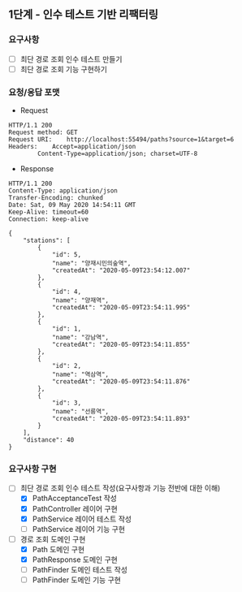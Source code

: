 ## 1단계 - 인수 테스트 기반 리팩터링

### 요구사항
- [ ] 최단 경로 조회 인수 테스트 만들기
- [ ] 최단 경로 조회 기능 구현하기

### 요청/응답 포맷
* Request
```
HTTP/1.1 200 
Request method:	GET
Request URI:	http://localhost:55494/paths?source=1&target=6
Headers: 	Accept=application/json
		Content-Type=application/json; charset=UTF-8
```

* Response
```
HTTP/1.1 200 
Content-Type: application/json
Transfer-Encoding: chunked
Date: Sat, 09 May 2020 14:54:11 GMT
Keep-Alive: timeout=60
Connection: keep-alive

{
    "stations": [
        {
            "id": 5,
            "name": "양재시민의숲역",
            "createdAt": "2020-05-09T23:54:12.007"
        },
        {
            "id": 4,
            "name": "양재역",
            "createdAt": "2020-05-09T23:54:11.995"
        },
        {
            "id": 1,
            "name": "강남역",
            "createdAt": "2020-05-09T23:54:11.855"
        },
        {
            "id": 2,
            "name": "역삼역",
            "createdAt": "2020-05-09T23:54:11.876"
        },
        {
            "id": 3,
            "name": "선릉역",
            "createdAt": "2020-05-09T23:54:11.893"
        }
    ],
    "distance": 40
}
```

### 요구사항 구현
- [ ] 최단 경로 조회 인수 테스트 작성(요구사항과 기능 전반에 대한 이해)
  - [x] PathAcceptanceTest 작성
  - [x] PathController 레이어 구현
  - [x] PathService 레이어 테스트 작성
  - [ ] PathService 레이어 기능 구현
- [ ] 경로 조회 도메인 구현
  - [x] Path 도메인 구현
  - [x] PathResponse 도메인 구현
  - [ ] PathFinder 도메인 테스트 작성
  - [ ] PathFinder 도메인 기능 구현